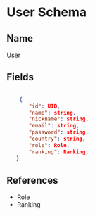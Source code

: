 # User Schema

## Name

User

## Fields

```json

    {
       "id": UID,
       "name": string,
       "nickname": string,
       "email": string,
       "password": string,
       "country": string,
       "role": Role,
       "ranking": Ranking,
   }

```

## References

- Role
- Ranking

